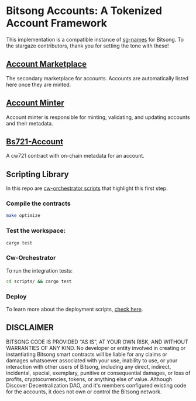 # Bitsong Accounts: A Tokenized Account Framework

This implementation is a compatible instance of [sg-names](https://github.com/public-awesome/names) for Bitsong. To the stargaze contributors, thank you for setting the tone with these!
<!-- ##  [API Docs](./API.md) -->

<!-- ## TODO: 
 - generate tests for cosmos arbitrary signature   -->
 
## [Account Marketplace](./contracts/bs721-account-marketplace/README.md)
The secondary marketplace for accounts. Accounts are automatically listed here once they are minted.

## [Account Minter](./contracts/bs721-account-minter/README.md)
Account minter is responsible for minting, validating, and updating accounts and their metadata.

## [Bs721-Account](./contracts/bs721-account/README.md)
A cw721 contract with on-chain metadata for an account.

## Scripting Library
In this repo are [cw-orchestrator scripts](../../scripts/src/bin/manual_deploy.rs) that highlight this first step.

### Compile the contracts 
```sh
make optimize
```
### Test the workspace: 
```sh
cargo test
```
### Cw-Orchestrator
To run the integration tests:
```sh 
cd scripts/ && cargo test
```
### Deploy 
To learn more about the deployment scripts, [check here](./scripts/README).

## DISCLAIMER

BITSONG CODE IS PROVIDED “AS IS”, AT YOUR OWN RISK, AND WITHOUT WARRANTIES OF ANY KIND. No developer or entity involved in creating or instantiating Bitsong smart contracts will be liable for any claims or damages whatsoever associated with your use, inability to use, or your interaction with other users of Bitsong, including any direct, indirect, incidental, special, exemplary, punitive or consequential damages, or loss of profits, cryptocurrencies, tokens, or anything else of value. Although Discover Decentralization DAO, and it's members configured existing code for the accounts, it does not own or control the Bitsong network.

